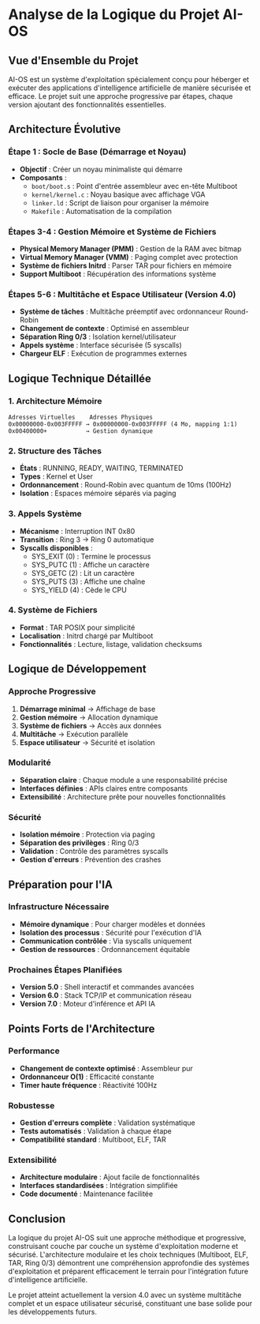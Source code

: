 # Analyse de la Logique du Projet AI-OS

## Vue d'Ensemble du Projet

AI-OS est un système d'exploitation spécialement conçu pour héberger et exécuter des applications d'intelligence artificielle de manière sécurisée et efficace. Le projet suit une approche progressive par étapes, chaque version ajoutant des fonctionnalités essentielles.

## Architecture Évolutive

### Étape 1 : Socle de Base (Démarrage et Noyau)
- **Objectif** : Créer un noyau minimaliste qui démarre
- **Composants** :
  - `boot/boot.s` : Point d'entrée assembleur avec en-tête Multiboot
  - `kernel/kernel.c` : Noyau basique avec affichage VGA
  - `linker.ld` : Script de liaison pour organiser la mémoire
  - `Makefile` : Automatisation de la compilation

### Étapes 3-4 : Gestion Mémoire et Système de Fichiers
- **Physical Memory Manager (PMM)** : Gestion de la RAM avec bitmap
- **Virtual Memory Manager (VMM)** : Paging complet avec protection
- **Système de fichiers Initrd** : Parser TAR pour fichiers en mémoire
- **Support Multiboot** : Récupération des informations système

### Étapes 5-6 : Multitâche et Espace Utilisateur (Version 4.0)
- **Système de tâches** : Multitâche préemptif avec ordonnanceur Round-Robin
- **Changement de contexte** : Optimisé en assembleur
- **Séparation Ring 0/3** : Isolation kernel/utilisateur
- **Appels système** : Interface sécurisée (5 syscalls)
- **Chargeur ELF** : Exécution de programmes externes

## Logique Technique Détaillée

### 1. Architecture Mémoire
```
Adresses Virtuelles    Adresses Physiques
0x00000000-0x003FFFFF → 0x00000000-0x003FFFFF (4 Mo, mapping 1:1)
0x00400000+           → Gestion dynamique
```

### 2. Structure des Tâches
- **États** : RUNNING, READY, WAITING, TERMINATED
- **Types** : Kernel et User
- **Ordonnancement** : Round-Robin avec quantum de 10ms (100Hz)
- **Isolation** : Espaces mémoire séparés via paging

### 3. Appels Système
- **Mécanisme** : Interruption INT 0x80
- **Transition** : Ring 3 → Ring 0 automatique
- **Syscalls disponibles** :
  - SYS_EXIT (0) : Termine le processus
  - SYS_PUTC (1) : Affiche un caractère
  - SYS_GETC (2) : Lit un caractère
  - SYS_PUTS (3) : Affiche une chaîne
  - SYS_YIELD (4) : Cède le CPU

### 4. Système de Fichiers
- **Format** : TAR POSIX pour simplicité
- **Localisation** : Initrd chargé par Multiboot
- **Fonctionnalités** : Lecture, listage, validation checksums

## Logique de Développement

### Approche Progressive
1. **Démarrage minimal** → Affichage de base
2. **Gestion mémoire** → Allocation dynamique
3. **Système de fichiers** → Accès aux données
4. **Multitâche** → Exécution parallèle
5. **Espace utilisateur** → Sécurité et isolation

### Modularité
- **Séparation claire** : Chaque module a une responsabilité précise
- **Interfaces définies** : APIs claires entre composants
- **Extensibilité** : Architecture prête pour nouvelles fonctionnalités

### Sécurité
- **Isolation mémoire** : Protection via paging
- **Séparation des privilèges** : Ring 0/3
- **Validation** : Contrôle des paramètres syscalls
- **Gestion d'erreurs** : Prévention des crashes

## Préparation pour l'IA

### Infrastructure Nécessaire
- **Mémoire dynamique** : Pour charger modèles et données
- **Isolation des processus** : Sécurité pour l'exécution d'IA
- **Communication contrôlée** : Via syscalls uniquement
- **Gestion de ressources** : Ordonnancement équitable

### Prochaines Étapes Planifiées
- **Version 5.0** : Shell interactif et commandes avancées
- **Version 6.0** : Stack TCP/IP et communication réseau
- **Version 7.0** : Moteur d'inférence et API IA

## Points Forts de l'Architecture

### Performance
- **Changement de contexte optimisé** : Assembleur pur
- **Ordonnanceur O(1)** : Efficacité constante
- **Timer haute fréquence** : Réactivité 100Hz

### Robustesse
- **Gestion d'erreurs complète** : Validation systématique
- **Tests automatisés** : Validation à chaque étape
- **Compatibilité standard** : Multiboot, ELF, TAR

### Extensibilité
- **Architecture modulaire** : Ajout facile de fonctionnalités
- **Interfaces standardisées** : Intégration simplifiée
- **Code documenté** : Maintenance facilitée

## Conclusion

La logique du projet AI-OS suit une approche méthodique et progressive, construisant couche par couche un système d'exploitation moderne et sécurisé. L'architecture modulaire et les choix techniques (Multiboot, ELF, TAR, Ring 0/3) démontrent une compréhension approfondie des systèmes d'exploitation et préparent efficacement le terrain pour l'intégration future d'intelligence artificielle.

Le projet atteint actuellement la version 4.0 avec un système multitâche complet et un espace utilisateur sécurisé, constituant une base solide pour les développements futurs.

